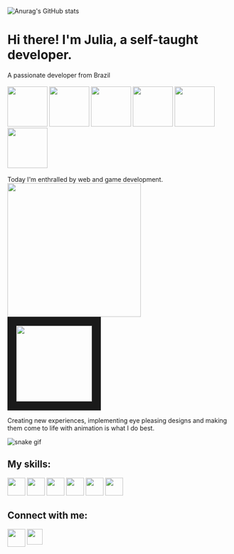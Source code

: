 
 ![Anurag's GitHub stats](https://github-readme-stats.vercel.app/api?username=devJuliaLeal&show_icons=true&theme=transparent&title_color=fd4a59&text_color=65708c&icon_color=feb54b)
          

# Hi there! I'm Julia, a self-taught developer. 

<div> A passionate developer from Brazil <img src="https://user-images.githubusercontent.com/120651477/212749924-163b59e9-231d-4900-9672-306a732e6b82.png" width=15px aligh=bottom > </div>
<br>


<div>
<img src="https://user-images.githubusercontent.com/120651477/212740518-2a5b20f1-058b-4bcd-934e-851826b53039.gif" width=90px>
<img src="https://user-images.githubusercontent.com/120651477/212740528-2a60b5a4-be5d-460f-9d85-bca541a91c71.gif" width=90px>    
<img src="https://user-images.githubusercontent.com/120651477/212740524-ef635264-f677-44d1-a249-4b95b7f27766.gif" width=90px>  
<img src="https://user-images.githubusercontent.com/120651477/212740523-2baf2d97-5245-43e0-ab51-82cf07c8278e.gif" width=90px>    
<img src="https://user-images.githubusercontent.com/120651477/212740520-beef08a5-eb04-456e-ad5d-18351cbdfbab.gif" width=90px>    
<img src="https://user-images.githubusercontent.com/120651477/212740530-e113665b-f9a3-4601-a129-4fee8528f205.gif" width=90px>
</div>
<br>
Today I'm enthralled by web and game development.
<div>
<img src="https://user-images.githubusercontent.com/120651477/212740514-52aac6a5-96aa-466b-bd84-51d5cbcd76cf.gif" width=300px align=middle> 
<img src="https://user-images.githubusercontent.com/120651477/212783416-aedfb0f3-20b1-43ad-b04c-bc4c92224422.gif" width=170px  align=middle border="20px"> 
   
</div>

Creating new experiences, implementing eye pleasing designs and making them come to life with animation is what I do best.

![snake gif](https://github.com/devJuliaLeal/devJuliaLeal/blob/output/github-contribution-grid-snake.svg)

## My skills:
<div>
<img src="https://cdn.jsdelivr.net/gh/devicons/devicon/icons/javascript/javascript-plain.svg" width=40px>
<img src="https://cdn.jsdelivr.net/gh/devicons/devicon/icons/css3/css3-original.svg" width=40px>
<img src="https://cdn.jsdelivr.net/gh/devicons/devicon/icons/html5/html5-original.svg" width=40px>
<img src="https://cdn.jsdelivr.net/gh/devicons/devicon/icons/nodejs/nodejs-original.svg" width=40px>
<img src="https://cdn.jsdelivr.net/gh/devicons/devicon/icons/react/react-original.svg" width=40px>
<img src="https://cdn.jsdelivr.net/gh/devicons/devicon/icons/python/python-plain.svg" width=40px>
</div>

## Connect with me:
<div>
<a href="https://www.instagram.com/devjulialeal/"><img src="https://user-images.githubusercontent.com/120651477/212749939-d3cc4df3-7a88-4543-9757-677aa337ac83.png" class="media-object  img-responsive img-thumbnail" width=40px></a>
 <a href="https://www.linkedin.com/in/julia-assun%C3%A7%C3%A3o-leal-8a9566260/"><img src="https://user-images.githubusercontent.com/120651477/212749938-52e6dcae-a86c-4406-8d21-fc691778543a.png" class="media-object  img-responsive img-thumbnail" width=35px align=top></a>


</div>

